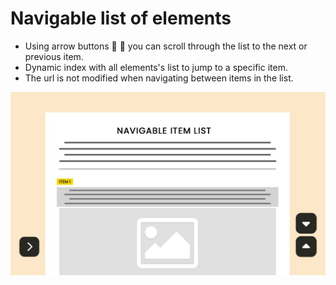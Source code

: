 # Navigable list of elements

- Using arrow buttons :arrow_down_small: :arrow_up_small: you can scroll through the list to the next or previous item.
- Dynamic index with all elements's list to jump to a specific item.
- The url is not modified when navigating between items in the list.

![lista navegable](img/thumbnail.jpg)
